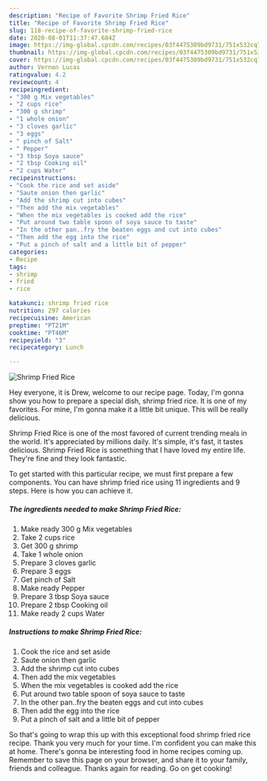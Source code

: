 ```yaml
---
description: "Recipe of Favorite Shrimp Fried Rice"
title: "Recipe of Favorite Shrimp Fried Rice"
slug: 118-recipe-of-favorite-shrimp-fried-rice
date: 2020-08-01T11:37:47.684Z
image: https://img-global.cpcdn.com/recipes/03f4475309bd9731/751x532cq70/shrimp-fried-rice-recipe-main-photo.jpg
thumbnail: https://img-global.cpcdn.com/recipes/03f4475309bd9731/751x532cq70/shrimp-fried-rice-recipe-main-photo.jpg
cover: https://img-global.cpcdn.com/recipes/03f4475309bd9731/751x532cq70/shrimp-fried-rice-recipe-main-photo.jpg
author: Vernon Lucas
ratingvalue: 4.2
reviewcount: 4
recipeingredient:
- "300 g Mix vegetables"
- "2 cups rice"
- "300 g shrimp"
- "1 whole onion"
- "3 cloves garlic"
- "3 eggs"
- " pinch of Salt"
- " Pepper"
- "3 tbsp Soya sauce"
- "2 tbsp Cooking oil"
- "2 cups Water"
recipeinstructions:
- "Cook the rice and set aside"
- "Saute onion then garlic"
- "Add the shrimp cut into cubes"
- "Then add the mix vegetables"
- "When the mix vegetables is cooked add the rice"
- "Put around two table spoon of soya sauce to taste"
- "In the other pan..fry the beaten eggs and cut into cubes"
- "Then add the egg into the rice"
- "Put a pinch of salt and a little bit of pepper"
categories:
- Recipe
tags:
- shrimp
- fried
- rice

katakunci: shrimp fried rice 
nutrition: 297 calories
recipecuisine: American
preptime: "PT21M"
cooktime: "PT46M"
recipeyield: "3"
recipecategory: Lunch

---
```



![Shrimp Fried Rice](https://img-global.cpcdn.com/recipes/03f4475309bd9731/751x532cq70/shrimp-fried-rice-recipe-main-photo.jpg)

Hey everyone, it is Drew, welcome to our recipe page. Today, I'm gonna show you how to prepare a special dish, shrimp fried rice. It is one of my favorites. For mine, I'm gonna make it a little bit unique. This will be really delicious.



Shrimp Fried Rice is one of the most favored of current trending meals in the world. It's appreciated by millions daily. It's simple, it's fast, it tastes delicious. Shrimp Fried Rice is something that I have loved my entire life. They're fine and they look fantastic.


To get started with this particular recipe, we must first prepare a few components. You can have shrimp fried rice using 11 ingredients and 9 steps. Here is how you can achieve it.

<!--inarticleads1-->

##### The ingredients needed to make Shrimp Fried Rice:

1. Make ready 300 g Mix vegetables
1. Take 2 cups rice
1. Get 300 g shrimp
1. Take 1 whole onion
1. Prepare 3 cloves garlic
1. Prepare 3 eggs
1. Get  pinch of Salt
1. Make ready  Pepper
1. Prepare 3 tbsp Soya sauce
1. Prepare 2 tbsp Cooking oil
1. Make ready 2 cups Water




<!--inarticleads2-->

##### Instructions to make Shrimp Fried Rice:

1. Cook the rice and set aside
1. Saute onion then garlic
1. Add the shrimp cut into cubes
1. Then add the mix vegetables
1. When the mix vegetables is cooked add the rice
1. Put around two table spoon of soya sauce to taste
1. In the other pan..fry the beaten eggs and cut into cubes
1. Then add the egg into the rice
1. Put a pinch of salt and a little bit of pepper




So that's going to wrap this up with this exceptional food shrimp fried rice recipe. Thank you very much for your time. I'm confident you can make this at home. There's gonna be interesting food in home recipes coming up. Remember to save this page on your browser, and share it to your family, friends and colleague. Thanks again for reading. Go on get cooking!
